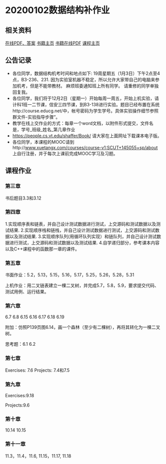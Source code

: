 # 20200102数据结构补作业
## 相关资料
[在线PDF、答案](http://www.doc88.com/p-4187379322738.html)
[书籍主页](http://people.cs.vt.edu/~shaffer/Book/)
[书籍在线PDF](http://people.cs.vt.edu/~shaffer/Book/C++3e20100119.pdf)
[课程主页](http://courses.cs.vt.edu/~cs3114/)
## 公告记录
* 各位同学，数据结构机考时间和地点如下: 
19周星期五（1月3日）下午2点至4点，B3-236、231.
因为实验室机器不稳定，所以允许大家带自己的电脑来参加机考，但是不能带教材。
麻烦班委通知班上所有同学。
请重修的同学单独回复我。
* 各位同学，我们将于12月2日（星期一）开始每周一周五，开始上机实验，请计科1班一二节课，信安三四节课，到B3-138进行实验。题目已经布置在系统http://course.educg.net/中，帐号密码为学生学号。具体实验操作细节参照 群文件-实验指导步骤”。
* 教学在线上交作业的方式：每章一个word文档，以附件形式提交，文件名是，学号_班级_姓名_第几章作业
* https://people.cs.vt.edu/shaffer/Book/
请大家在上面网址下载课本电子版。
* 各位同学，本课程的MOOC请到http://www.xuetangx.com/courses/course-v1:SCUT+145055+sp/about
上自行注册，并于每次上课前完成MOOC学习及习题。


## 课程作业
### 第三章
书后题目3.3和3.12

### 第四章

1.实现顺序表和链表，并自己设计测试数据进行测试，上交源码和测试数据以及测试结果.
2.实现顺序栈和链栈，并自己设计测试数据进行测试，上交源码和测试数据以及测试结果.
3.实现顺序队列(用循环队列实现）和链队列，并自己设计测试数据进行测试，上交源码和测试数据以及测试结果.
4.自学递归部分，参考课本内容以及C++课程中的函数那一章的课件。


### 第五章

书面作业：5.2，5.13，5.15，5.16，5.17，5.25，5.26，5.28，5.31
 
上机作业：用二叉链表建立一棵二叉树，并完成5.7，5.8，5.9，要求提交代码、测试用例、运行结果。

 
### 第六章

 6.7    6.8    6.15    6.16   6.17    6.18    6.19

附加：仿照P139页图6.14，画一个森林（至少有二棵树），再将其转化为一棵二叉树。

 

思考题：6.1   6.2

### 第七章

Exercises: 7.6
Projects:   7.4和7.5

 
### 第九章
Exercises:9.18

Projects:9.6

### 第十章
10.14   10.15

### 第十一章
11.3，11.4，11.6, 11.15，11.17, 11.18

